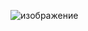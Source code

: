 ![изображение](https://user-images.githubusercontent.com/72620980/126877427-89846e72-19ff-4441-896d-03512be2c756.png)
